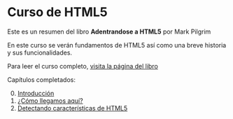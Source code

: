 # Curso de HTML5

Este es un resumen del libro **Adentrandose a HTML5** por Mark Pilgrim

En este curso se verán fundamentos de HTML5 así como una breve historia y sus funcionalidades.

Para leer el curso completo, [visita la página del libro](https://diveinto.html5doctor.com/index.html)

Capítulos completados:

0. [Introducción](cap-00/README.md)
1. [¿Cómo llegamos aquí?](cap-01/README.md)
2. [Detectando características de HTML5](cap-02/README.md)